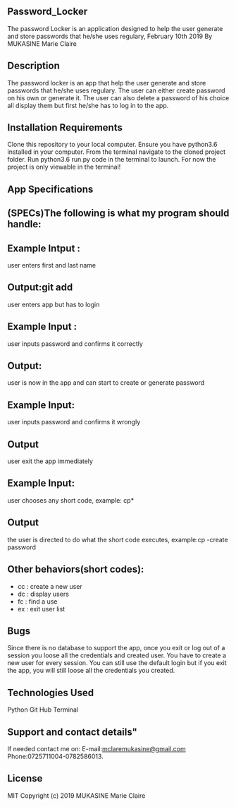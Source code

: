 ## Password_Locker
The password Locker is an application designed to help the user generate and store passwords that he/she uses regulary, February 10th 2019
By MUKASINE Marie Claire
## Description
The password locker is an app that help the user generate and store passwords that he/she uses regulary. The user can either create password on his own or generate it. The user can also delete a password of his choice all display them but first he/she has to log in to the app.

## Installation Requirements

Clone this repository to your local computer.
Ensure you have python3.6 installed in your computer.
From the terminal navigate to the cloned project folder.
Run python3.6 run.py code in the terminal to launch.
For now the project is only viewable in the terminal!

## App Specifications
## (SPECs)The following is what my program should handle:

## Example Intput :
user enters first and last name

## Output:git add
user enters app but has to login

## Example Input :
user inputs password and confirms it correctly

## Output:
user is now in the app and can start to create or generate password

## Example Input:
user inputs password and confirms it wrongly

## Output
user exit the app immediately

## Example Input:
user chooses any short code, example: cp*

## Output
the user is directed to do what the short code executes, example:cp -create password

## Other behaviors(short codes):
* cc : create a new user
* dc : display users
* fc : find a use
* ex : exit user list
## Bugs
Since there is no database to support the app, once you exit or log out of a session you loose all the credentials and created user. You have to create a new user for every session. You can still use the default login but if you exit the app, you will still loose all the credentials you created.

## Technologies Used
Python
Git Hub
Terminal

## Support and contact details"

If needed contact me on: E-mail:mclaremukasine@gmail.com Phone:0725711004-0782586013.

## License
MIT Copyright (c) 2019 MUKASINE Marie Claire

